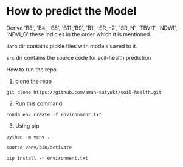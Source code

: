 
# How to predict the Model

Derive  'B8', 'B4', 'B5', 'B11','B9', 'B1', 'SR_n2', 'SR_N', 'TBVI1', 'NDWI', 'NDVI_G' these indicies in the order which it is mentioned. 

`data` dir contains pickle files with models saved to it. 

`src` dir contains the source code for soil-health prediction 


How to run the repo

1. clone the repo

`git clone https://github.com/aman-satyukt/soil-health.git`

2. Run this command

`conda env create -f environment.txt`

3. Using pip

`python -m venv .`

`source venv/bin/activate`

`pip install -r environment.txt`



